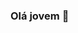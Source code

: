 ### Olá jovem 👋

<!--
**VitorCav/VitorCav** is a ✨ _special_ ✨ repository because its `README.md` (this file) appears on your GitHub profile.

Here are some ideas to get you started:

- 🔭 Sou atualmente analista de manutenção 
- 🌱 Estou no curso Next do Cesar onde aprenderei Python, Java e SQL 
- 👯 I’m looking to collaborate on 
- 🤔 Estou procurando ajuda para mudar de carreira, entender onde e como posso aplicar os conhecimentos de programação
- 💬 Me pergunte sobre séries
- 📫 How to reach me: ...
-->
